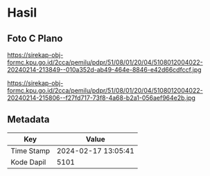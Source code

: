 # Hasil

## Foto C Plano

https://sirekap-obj-formc.kpu.go.id/2cca/pemilu/pdpr/51/08/01/20/04/5108012004022-20240214-213849--010a352d-ab49-464e-8846-e42d66cdfccf.jpg

https://sirekap-obj-formc.kpu.go.id/2cca/pemilu/pdpr/51/08/01/20/04/5108012004022-20240214-215806--f27fd717-73f8-4a68-b2a1-056aef964e2b.jpg


## Metadata

| Key        | Value               |
| ---------- | ------------------- |
| Time Stamp | 2024-02-17 13:05:41 |
| Kode Dapil | 5101                |



